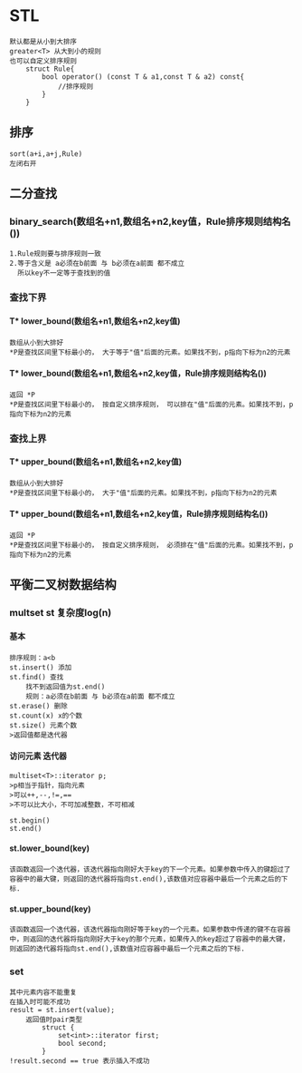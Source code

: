 # STL
    默认都是从小到大排序
    greater<T> 从大到小的规则
    也可以自定义排序规则
        struct Rule{
            bool operator() (const T & a1,const T & a2) const{
                //排序规则
            }
        }
## 排序

    sort(a+i,a+j,Rule)
    左闭右开


## 二分查找

###    binary_search(数组名+n1,数组名+n2,key值，Rule排序规则结构名())

    1.Rule规则要与排序规则一致
    2.等于含义是 a必须在b前面 与 b必须在a前面 都不成立
      所以key不一定等于查找到的值

###  查找下界
#### T* lower_bound(数组名+n1,数组名+n2,key值)
    数组从小到大排好
    *P是查找区间里下标最小的， 大于等于"值"后面的元素。如果找不到，p指向下标为n2的元素
#### T* lower_bound(数组名+n1,数组名+n2,key值，Rule排序规则结构名())
    返回 *P
    *P是查找区间里下标最小的， 按自定义排序规则， 可以排在"值"后面的元素。如果找不到，p指向下标为n2的元素
### 查找上界
#### T* upper_bound(数组名+n1,数组名+n2,key值)
    数组从小到大排好
    *P是查找区间里下标最小的， 大于"值"后面的元素。如果找不到，p指向下标为n2的元素
#### T* upper_bound(数组名+n1,数组名+n2,key值，Rule排序规则结构名())

    返回 *P
    *P是查找区间里下标最小的， 按自定义排序规则， 必须排在"值"后面的元素。如果找不到，p指向下标为n2的元素

## 平衡二叉树数据结构

### multset<T> st   复杂度log(n)

#### 基本
    排序规则：a<b
    st.insert() 添加
    st.find() 查找
        找不到返回值为st.end()
        规则：a必须在b前面 与 b必须在a前面 都不成立
    st.erase() 删除
    st.count(x) x的个数
    st.size() 元素个数
    >返回值都是迭代器
#### 访问元素 迭代器
    multiset<T>::iterator p;
    >p相当于指针，指向元素
    >可以++,--,!=,==
    >不可以比大小，不可加减整数，不可相减

    st.begin()
    st.end()

#### st.lower_bound(key)
    该函数返回一个迭代器，该迭代器指向刚好大于key的下一个元素。如果参数中传入的键超过了容器中的最大键，则返回的迭代器将指向st.end(),该数值对应容器中最后一个元素之后的下标.
#### st.upper_bound(key)
    该函数返回一个迭代器，该迭代器指向刚好等于key的一个元素。如果参数中传递的键不在容器中，则返回的迭代器将指向刚好大于key的那个元素，如果传入的key超过了容器中的最大键，则返回的迭代器将指向st.end(),该数值对应容器中最后一个元素之后的下标.

### set<T>
    其中元素内容不能重复
    在插入时可能不成功
    result = st.insert(value);
        返回值时pair类型
            struct {
                set<int>::iterator first;
                bool second;
            }
    !result.second == true 表示插入不成功
